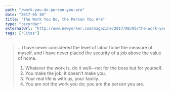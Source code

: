 ```yaml
---
path: "/work-you-do-person-you-are"
date: "2017-05-30"
title: "The Work You Do, the Person You Are"
type: "recordar"
externalUrl: "http://www.newyorker.com/magazine/2017/06/05/the-work-you-do-the-person-you-are"
tags: ["Citas"]
---
```


> ...I have never considered the level of labor to be the measure of myself, and I have never placed the security of a job above the value of home.
>
> 1. Whatever the work is, do it well—not for the boss but for yourself.
> 2. You make the job; it doesn’t make you.
> 3. Your real life is with us, your family.
> 4. You are not the work you do; you are the person you are.
